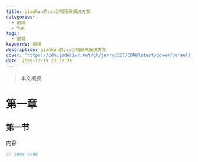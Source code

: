 ```yaml
---
title: qiankun的css沙箱隔离解决方案
categories:
  - 前端
  - Vue
tags:
  - 前端
keywords: 前端
description: qiankun的css沙箱隔离解决方案
cover: 'https://cdn.jsdelivr.net/gh/jerryc127/CDN@latest/cover/default_bg.png'
date: 2020-12-19 23:57:26
---
```


> 本文概要

# 第一章

## 第一节

内容

```js
// some code
```